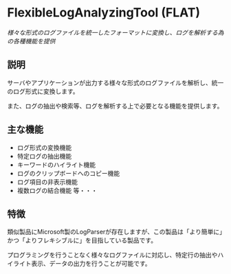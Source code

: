 # FlexibleLogAnalyzingTool (FLAT)

*様々な形式のログファイルを統一したフォーマットに変換し、ログを解析する為の各種機能を提供*

## 説明
サーバやアプリケーションが出力する様々な形式のログファイルを解析し、統一のログ形式に変換します。

また、ログの抽出や検索等、ログを解析する上で必要となる機能を提供します。

## 主な機能
* ログ形式の変換機能
* 特定ログの抽出機能
* キーワードのハイライト機能
* ログのクリップボードへのコピー機能
* ログ項目の非表示機能
* 複数ログの結合機能
等・・・

## 特徴
類似製品にMicrosoft製のLogParserが存在しますが、この製品は「より簡単に」かつ「よりフレキシブルに」を目指している製品です。

プログラミングを行うことなく様々なログファイルに対応し、特定行の抽出やハイライト表示、データの出力を行うことが可能です。
